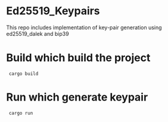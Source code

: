 # Ed25519_Keypairs
This repo includes implementation of key-pair generation using ed25519_dalek and bip39

# Build which build the project
     cargo build 


# Run which generate keypair

     cargo run